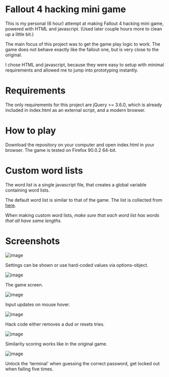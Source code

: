 # Fallout 4 hacking mini game
This is my personal (6 hour) attempt at making Fallout 4 hacking mini game, powered with HTML and javascript. (Used later couple hours more to clean up a little bit.)

The main focus of this project was to get the game play logic to work. The game does not behave exactly like the fallout one, but is very close to the original.

I chose HTML and javascript, because they were easy to setup with minimal requirements and allowed me to jump into prototyping instantly.


# Requirements
The only requirements for this project are jQuery >= 3.6.0, which is already included in index.html as an external script, and a modern browser.


# How to play
Download the repository on your computer and open index.html in your browser. The game is tested on Firefox 90.0.2 64-bit.


# Custom word lists
The word list is a single javascript file, that creates a global variable containing word lists. 

The default word list is similar to that of the game. The list is collected from [here](https://www.reddit.com/r/Fallout/comments/75ma3j/all_possible_words_in_the_hacking_minigame_found/).

When making custom word lists, _make sure that each word list has words that all have same lengths._

# Screenshots
![image](https://user-images.githubusercontent.com/12672127/128544125-209c774b-9565-4f4e-ab25-1e381a95703b.png)

Settings can be shown or use hard-coded values via options-object.

![image](https://user-images.githubusercontent.com/12672127/128539522-b22f00cb-42fe-469c-8037-93b4161916ed.png)

The game screen.

![image](https://user-images.githubusercontent.com/12672127/128539576-1bd555bc-8d74-42c5-bf44-6de4d99d7f86.png)

Input updates on mouse hover.

![image](https://user-images.githubusercontent.com/12672127/128539790-9bdbc38b-d1a7-4c7b-bf6c-d4f5ca5db9bb.png)

Hack code either removes a dud or resets tries.

![image](https://user-images.githubusercontent.com/12672127/128539962-cb893891-0983-4ea9-80c0-03398b027241.png)

Similarity scoring works like in the original game.

![image](https://user-images.githubusercontent.com/12672127/128540032-64265aec-968e-4ae0-9ca2-3c4cb5730062.png)

Unlock the 'terminal' when guessing the correct password, get locked out when failing five times.
